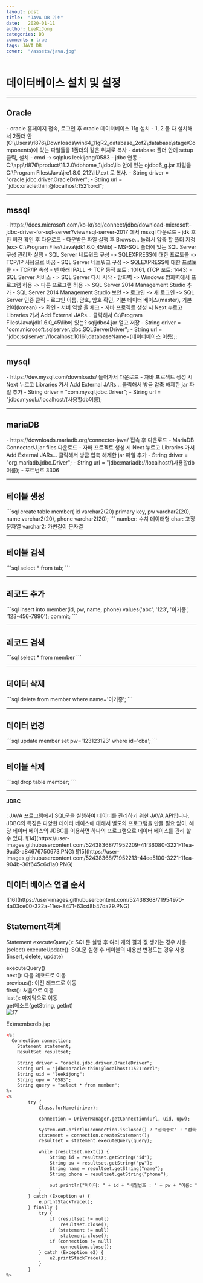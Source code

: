 ```yaml
---
layout: post
title:  "JAVA DB 기초"
date:   2020-01-11
author: LeeKiJong
categories: DB
comments : true
tags: JAVA DB
cover:  "/assets/java.jpg"
---
```

<h1>데이터베이스 설치 및 설정</h1>
<hr>
<h2>Oracle</h2>
- oracle 홈페이지 접속, 로그인 후 oracle 데이터베이스 11g 설치
- 1, 2 둘 다 설치해서 2폴더 안(C:\Users\rl876\Downloads\win64_11gR2_database_2of2\database\stage\Components)에 있는 파일들을 1폴더의 같은 위치로 복사
- database 폴더 안에 setup클릭, 설치
- cmd -> sqlplus leekijong/0583
- jdbc 연동
- C:\app\rl876\product\11.2.0\dbhome_1\jdbc\lib 안에 있는 ojdbc6_g.jar 파일을 C:\Program Files\Java\jre1.8.0_212\lib\ext 로 복사.
- String driver = "oracle.jdbc.driver.OracleDriver";
-	String url = "jdbc:oracle:thin:@localhost:1521:orcl";
<hr>
<h2>mssql</h2>
- https://docs.microsoft.com/ko-kr/sql/connect/jdbc/download-microsoft-jdbc-driver-for-sql-server?view=sql-server-2017 에서 mssql 다운로드
- jdk 호환 버전 확인 후 다운로드
- 다운받은 파일 실행 후 Browse... 눌러서 압축 할 폴더 지정(ex> C:\Program Files\Java\jdk1.6.0_45\lib)
- MS-SQL 폴더에 있는 SQL Server 구성 관리자 실행
- SQL Server 네트워크 구성 -> SQLEXPRESS에 대한 프로토콜 -> TCP/IP 사용으로 바꿈
- SQL Server 네트워크 구성 -> SQLEXPRESS에 대한 프로토콜 -> TCP/IP 속성
- 맨 아래 IPALL -> TCP 동적 포트 : 10161, (TCP 포트: 1443)
- SQL Server 서비스 - > SQL Server 다시 시작
- 방화벽 -> Windows 방화벽에서 프로그램 허용 -> 다른 프로그램 허용 -> SQL Server 2014 Management Studio 추가
- SQL Server 2014 Management Studio 보안 -> 로그인 -> 새 로그인 -> SQL Server 인증 클릭 
- 로그인 이름, 암호, 암호 확인, 기본 데이터 베이스(master), 기본 언어(korean) -> 확인
- 서버 역할 올 체크
- 자바 프로젝트 생성 시 Next 누르고 Libraries 가서 Add External JARs... 클릭해서 C:\Program Files\Java\jdk1.6.0_45\lib에 있는? sqljdbc4.jar 열고 저장
- String driver = "com.microsoft.sqlserver.jdbc.SQLServerDriver";
-	String url = "jdbc:sqlserver://localhost:10161;databaseName=(데이터베이스 이름);;
<hr>
<h2>mysql</h2>
- https://dev.mysql.com/downloads/ 들어가서 다운로드
- 자바 프로젝트 생성 시 Next 누르고 Libraries 가서 Add External JARs... 클릭해서 방금 압축 해제한 jar 파일 추가
- String driver = "com.mysql.jdbc.Driver";
-	String url = "jdbc:mysql://localhost/(사용할db이름);

<hr>
<h2>mariaDB</h2>
- https://downloads.mariadb.org/connector-java/ 접속 후 다운로드
- MariaDB Connector/J.jar files 다운로드
- 자바 프로젝트 생성 시 Next 누르고 Libraries 가서 Add External JARs... 클릭해서 방금 압축 해제한 jar 파일 추가
- String driver = "org.mariadb.jdbc.Driver";
-	String url = "jdbc:mariadb://localhost/(사용할db이름);
- 포트번호 3306
<hr>
<h2>테이블 생성</h2>
```sql
create table member(
id varchar2(20) primary key,
pw varchar2(20), 
name varchar2(20), 
phone varchar2(20);
```
number: 수치 데이터형  
char: 고정 문자열  
varchar2: 가변길이 문자열
<hr>
<h2>테이블 검색</h2>
```sql
select * from tab;
```
<hr>
<h2>레코드 추가</h2>
```sql
insert into member(id, pw, name, phone) values('abc', '123', '이기종', '123-456-7890');
commit;
```
<hr>
<h2>레코드 검색</h2>
```sql
select * from member
```
<hr>
<h2>데이터 삭제</h2>
```sql
delete from member where name='이기종';
```

<hr>
<h2>데이터 변경</h2>
```sql
update member set pw='123123123' where id='cba';
```
<hr>
<h2>테이블 삭제</h2>
```sql
drop table member;
```
<hr>
<h4>JDBC</h4>
: JAVA 프로그램에서 SQL문을 실행하여 데이터를 관리하기 위한 JAVA API입니다.  
JDBC의 특징은 다양한 데이터 베이스에 대해서 별도의 프로그램을 만들 필요 없이, 해당 데이터 베이스의 JDBC를 이용하면 하나의 프로그램으로 데이터 베이스를 관리 할 수 있다.
![14](https://user-images.githubusercontent.com/52438368/71952209-41f36080-3221-11ea-9ad3-a84676750673.PNG)
![15](https://user-images.githubusercontent.com/52438368/71952213-44ee5100-3221-11ea-904b-36f645c6d1a0.PNG)
<h2>데이터 베이스 연결 순서</h2>
![16](https://user-images.githubusercontent.com/52438368/71954970-4a03ce00-322a-11ea-8471-63cd8b47da29.PNG)
<h2>Statement객체</h2>
<interface>Statement  
  executeQuery(): SQL문 실행 후 여러 개의 결과 값 생기는 경우 사용(select)  
  executeUpdate(): SQL문 실행 후 테이블의 내용만 변경도는 경우 사용(insert, delete, update)  
  
executeQuery()<ResultSet>  
next(): 다음 레코드로 이동  
previous(): 이전 레코드로 이동  
first(): 처음으로 이동  
last(): 마지막으로 이동  
get메소드(getString, getInt)  
![17](https://user-images.githubusercontent.com/52438368/71955369-70763900-322b-11ea-8398-fef06edce30d.PNG)  
  
Ex)memberdb.jsp  
```html  
<%!
  Connection connection;
	Statement statement;
	ResultSet resultset;

	String driver = "oracle.jdbc.driver.OracleDriver";
	String url = "jdbc:oracle:thin:@localhost:1521:orcl";
	String uid = "leekijong";
	String upw = "0583";
	String query = "select * from member";
%>
<%
		try {
			Class.forName(driver);

			connection = DriverManager.getConnection(url, uid, upw);

			System.out.println(connection.isClosed() ? "접속종료" : "접속중");
			statement = connection.createStatement();
			resultset = statement.executeQuery(query);

			while (resultset.next()) {
				String id = resultset.getString("id");
				String pw = resultset.getString("pw");
				String name = resultset.getString("name");
				String phone = resultset.getString("phone");

				out.println("아이디: " + id + "비밀번호 : " + pw + "이름: " + name + "전화번호: " + phone + "<br/>");
			}
		} catch (Exception e) {
			e.printStackTrace();
		} finally {
			try {
				if (resultset != null)
					resultset.close();
				if (statement != null)
					statement.close();
				if (connection != null)
					connection.close();
			} catch (Exception e2) {
				e2.printStackTrace();
			}
		}
%>
``` 
